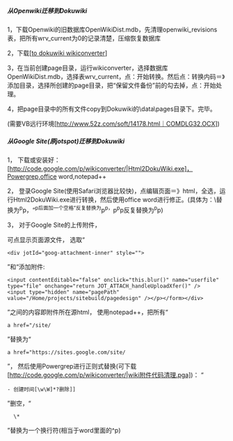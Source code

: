 ##### 从Openwiki迁移到Dokuwiki #####

1，下载Openwiki的旧数据库OpenWikiDist.mdb，先清理openwiki\_revisions表，把所有wrv\_current为0的记录清楚，压缩恢复数据库

2，下载[[to dokuwiki wikiconverter](http://code.google.com/p/wikiconverter/|openwiki)]

3，在当前创建page目录，运行wikiconverter，选择数据库OpenWikiDist.mdb，选择表wrv\_current，点：开始转换。然后点：转换内码＝》添加目录，选择所创建的page目录，把“保留文件备份”前的勾去掉，点：开始处理。

4，把page目录中的所有文件copy到Dokuwiki的\data\pages目录下。完毕。

(需要VB远行环境[http://www.52z.com/soft/14178.html｜COMDLG32.OCX])

##### 从Google Site(原jotspot)迁移到Dokuwiki #####

1， 下载或安装好：[http://code.google.com/p/wikiconverter/|Html2DokuWiki.exe]，Powergrep,office word,notepad++

2， 登录Google Site(使用Safari浏览器比较快)，点编辑页面＝》html，全选，运行Html2DokuWiki.exe进行转换，然后使用office word进行修正。(具体为：\\替换为<sup>p</sup>p，“<sup>p后面加一个空格”反复替换为</sup>p<sup>p，</sup>p<sup>p</sup>p反复替换为<sup>p</sup>p)

3， 对于Google Site的上传附件，

可点显示页面源文件，
选取“
```
<div jotId="goog-attachment-inner" style="">
```
”和“添加附件:
```
<input contentEditable="false" onclick="this.blur()" name="userfile" type="file" onchange="return JOT_ATTACH_handleUploadXfer()" />
<input type="hidden" name="pagePath" value="/Home/projects/sitebuild/pagedesign" /></p></form></div>
```
”之间的内容即附件所在源html，
使用notepad++，把所有“
```
a href="/site/
```
”替换为“
```
a href="https://sites.google.com/site/
```
”，
然后使用Powergrep进行正则式替换(可下载[http://code.google.com/p/wikiconverter/|wiki附件代码清理.pga])： “
```
- 创建时间[\w\W]*?删除]]
```
”删空，“
```
  \* 
```
”替换为一个换行符(相当于word里面的^p)